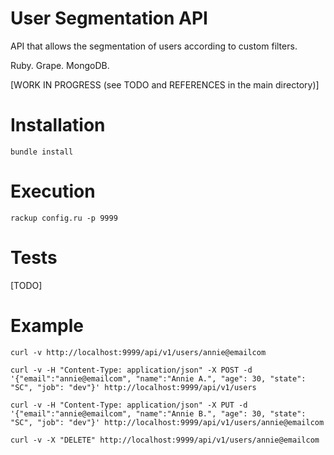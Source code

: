 # User Segmentation API

API that allows the segmentation of users according to custom filters.

Ruby. Grape. MongoDB.

[WORK IN PROGRESS (see TODO and REFERENCES in the main directory)]

# Installation

```
bundle install
```

# Execution

```
rackup config.ru -p 9999
```

# Tests

[TODO]

# Example

```
curl -v http://localhost:9999/api/v1/users/annie@emailcom
```

```
curl -v -H "Content-Type: application/json" -X POST -d '{"email":"annie@emailcom", "name":"Annie A.", "age": 30, "state": "SC", "job": "dev"}' http://localhost:9999/api/v1/users
```

```
curl -v -H "Content-Type: application/json" -X PUT -d '{"email":"annie@emailcom", "name":"Annie B.", "age": 30, "state": "SC", "job": "dev"}' http://localhost:9999/api/v1/users/annie@emailcom
```

```
curl -v -X "DELETE" http://localhost:9999/api/v1/users/annie@emailcom
```
